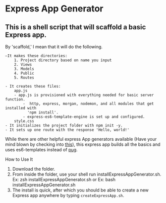 # Express App Generator

## This is a shell script that will scaffold a basic Express app. 
By 'scaffold,' I mean that it will do the following.

    –It makes these directories:
        1. Project directory based on name you input
        2. Views
        3. Models
        4. Public
        5. Routes

    - It creates these files:
        app.js
        - app.js is provisioned with everything needed for basic server function.
            -  http, express, morgan, nodemon, and all modules that get installed with 
              'npm install'.
            - express-es6-template-engine is set up and configured.
        style.css
    - It initializes the project folder with npm init -y.
    - It sets up one route with the response 'Hello, world!'

While there are other helpful express App generators available (Have your mind blown by checking into [this](https://code.visualstudio.com/docs/nodejs/nodejs-tutorial#_an-express-application)), this express app builds all the basics and uses es6-templates instead of [pug](pugjs.org). 

How to Use It
1. Download the folder. 
2. From inside the folder, use your shell run installExpressAppGenerator.sh.
    Ex: zsh installExpressAppGenerator.sh
    or
    Ex: bash installExpressAppGenerator.sh
3. The install is quick, after which you should be able to create a new Express app anywhere by typing `createExpressApp.sh`. 

